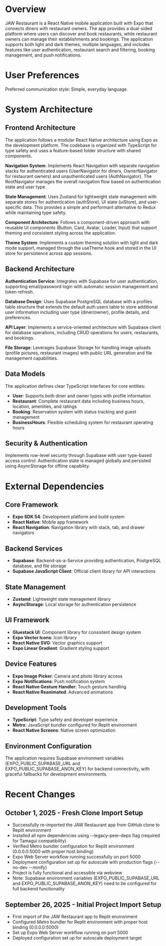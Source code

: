 # Overview

JAW Restaurant is a React Native mobile application built with Expo that connects diners with restaurant owners. The app provides a dual-sided platform where users can discover and book restaurants, while restaurant owners can manage their establishments and bookings. The application supports both light and dark themes, multiple languages, and includes features like user authentication, restaurant search and filtering, booking management, and push notifications.

# User Preferences

Preferred communication style: Simple, everyday language.

# System Architecture

## Frontend Architecture
The application follows a modular React Native architecture using Expo as the development platform. The codebase is organized with TypeScript for type safety and uses a feature-based folder structure with shared components.

**Navigation System**: Implements React Navigation with separate navigation stacks for authenticated users (UserNavigator for diners, OwnerNavigator for restaurant owners) and unauthenticated users (AuthNavigator). The RootNavigator manages the overall navigation flow based on authentication state and user type.

**State Management**: Uses Zustand for lightweight state management with separate stores for authentication (authStore), UI state (uiStore), and user-specific data. This provides a simple and performant alternative to Redux while maintaining type safety.

**Component Architecture**: Follows a component-driven approach with reusable UI components (Button, Card, Avatar, Loader, Input) that support theming and consistent styling across the application.

**Theme System**: Implements a custom theming solution with light and dark mode support, managed through the useTheme hook and stored in the UI store for persistence across app sessions.

## Backend Architecture
**Authentication Service**: Integrates with Supabase for user authentication, supporting email/password login with automatic session management and token refresh.

**Database Design**: Uses Supabase PostgreSQL database with a profiles table structure that extends the default auth.users table to store additional user information including user type (diner/owner), profile details, and preferences.

**API Layer**: Implements a service-oriented architecture with Supabase client for database operations, including CRUD operations for users, restaurants, and bookings.

**File Storage**: Leverages Supabase Storage for handling image uploads (profile pictures, restaurant images) with public URL generation and file management capabilities.

## Data Models
The application defines clear TypeScript interfaces for core entities:
- **User**: Supports both diner and owner types with profile information
- **Restaurant**: Complete restaurant data including business hours, location, amenities, and ratings
- **Booking**: Reservation system with status tracking and guest management
- **BusinessHours**: Flexible scheduling system for restaurant operating hours

## Security & Authentication
Implements row-level security through Supabase with user type-based access control. Authentication state is managed globally and persisted using AsyncStorage for offline capability.

# External Dependencies

## Core Framework
- **Expo SDK 54**: Development platform and build system
- **React Native**: Mobile app framework
- **React Navigation**: Navigation library with stack, tab, and drawer navigators

## Backend Services
- **Supabase**: Backend-as-a-Service providing authentication, PostgreSQL database, and file storage
- **Supabase JavaScript Client**: Official client library for API interactions

## State Management
- **Zustand**: Lightweight state management library
- **AsyncStorage**: Local storage for authentication persistence

## UI Framework
- **Gluestack UI**: Component library for consistent design system
- **Expo Vector Icons**: Icon library
- **React Native SVG**: Vector graphics support
- **Expo Linear Gradient**: Gradient styling support

## Device Features
- **Expo Image Picker**: Camera and photo library access
- **Expo Notifications**: Push notification system
- **React Native Gesture Handler**: Touch gesture handling
- **React Native Reanimated**: Advanced animations

## Development Tools
- **TypeScript**: Type safety and developer experience
- **Metro**: JavaScript bundler configured for Replit environment
- **React Native Screens**: Native screen optimization

## Environment Configuration
The application requires Supabase environment variables (EXPO_PUBLIC_SUPABASE_URL and EXPO_PUBLIC_SUPABASE_ANON_KEY) for backend connectivity, with graceful fallbacks for development environments.

# Recent Changes

## October 1, 2025 - Fresh Clone Import Setup
- Successfully re-imported the JAW Restaurant app from GitHub clone to Replit environment
- Installed all npm dependencies using --legacy-peer-deps flag (required for Tamagui compatibility)
- Verified Metro bundler configuration for Replit environment (0.0.0.0:5000 with proper host binding)
- Expo Web Server workflow running successfully on port 5000
- Deployment configuration set up for autoscale with production flags (--no-dev --minify)
- Project is fully functional and accessible via webview
- Note: Supabase environment variables (EXPO_PUBLIC_SUPABASE_URL and EXPO_PUBLIC_SUPABASE_ANON_KEY) need to be configured for full backend functionality

## September 26, 2025 - Initial Project Import Setup
- First import of the JAW Restaurant app to Replit environment
- Configured Metro bundler for Replit environment with proper host binding (0.0.0.0:5000)
- Set up Expo Web Server workflow running on port 5000
- Deployed configuration set up for autoscale deployment target